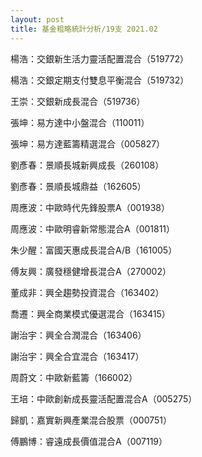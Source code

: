 ```yaml
---
layout: post
title: 基金粗略統計分析/19支 2021.02
---
```

楊浩：交銀新生活力靈活配置混合（519772）

楊浩：交銀定期支付雙息平衡混合（519732）

王崇：交銀新成長混合（519736）

張坤：易方達中小盤混合（110011）

張坤：易方達藍籌精選混合（005827）

劉彥春：景順長城新興成長（260108）

劉彥春：景順長城鼎益（162605）

周應波：中歐時代先鋒股票A（001938）

周應波：中歐明睿新常態混合A（001811）

朱少醒：富國天惠成長混合A/B（161005）

傅友興：廣發穩健增長混合A（270002）

董成非：興全趨勢投資混合（163402）

喬遷：興全商業模式優選混合（163415）

謝治宇：興全合潤混合（163406）

謝治宇：興全合宜混合（163417）

周蔚文：中歐新藍籌（166002）

王培：中歐創新成長靈活配置混合A（005275）

歸凱：嘉實新興產業混合股票（000751）

傅鵬博：睿遠成長價值混合A（007119）

